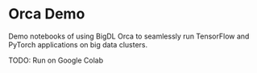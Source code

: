 # Orca Demo
Demo notebooks of using BigDL Orca to seamlessly run TensorFlow and PyTorch applications on big data clusters.

TODO: Run on Google Colab
